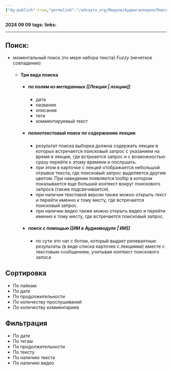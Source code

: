 ```yaml
---
{"dg-publish":true,"permalink":"/advayta_org/Модули/Аудиогаллерея/Поиск Сортировка Фильтры/"}
---
```


**2024 09 09**
**tags:**
**links:** 

---
## Поиск: 
- моментальный поиск (по мере набора текста) *Fuzzy* (нечеткое совпадение)
	- #### Три вида поиска
		- ##### по полям из метаданных [[Лекция \| лекции]]
			- дата
			- название
			- описание
			- теги
			- комментируемый текст
		- ##### полнотекстовый поиск по содержанию лекции
			- результат поиска выборка должна содержать лекции в которых встречается поисковый запрос с указанием на время в лекции, где встреается запрос и с возможностью сразу перейти к этому времени и послушать.
			- при этом в карточке с лекцей отображается небольшой отрывок текста, где поисковый запрос выделяется другим цветом. При наведении появляется tooltip в котором показывается еще больший контекст вокруг поискового запроса (также подсвечивается).
			- при наличии текстовой версии также можно открыть текст и перейти именно к тому месту, где встречается поисковый запрос.
			- при наличии видео также можно открыть видео и перейти именно к тому месту, где встречается поисковый запрос.
		- ##### поиск с помощью [[ИИ в Аудиомодуле \| ИИ]]
			- по сути это чат с ботом, который выдает релевантные результаты (в виде списка карточек с лекциями) вместе с текстовым сообщением, учитывая контекст поискового запоса
## Сортировка
- По лайкам
- По дате
- По продолжительности
- По количеству прослушиваний
- По количеству комментариев

## Фильтрация
- По дате
- По тегам
- По продолжительности
- По тексту
- По наличию текста
- По наличию видео